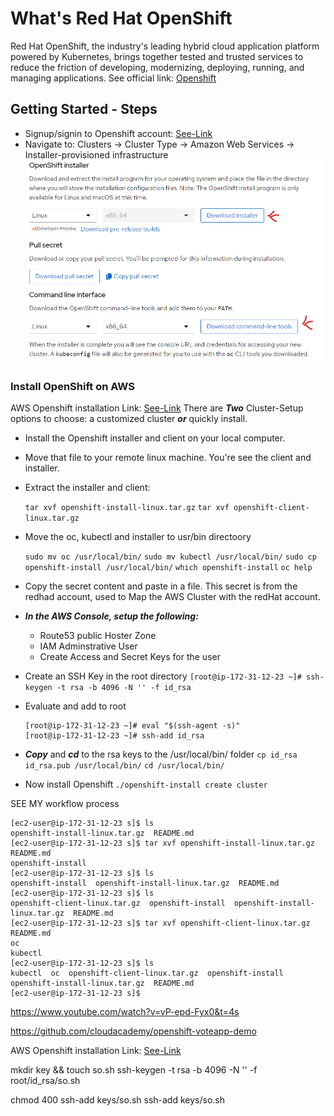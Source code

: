 # What's Red Hat OpenShift
Red Hat OpenShift, the industry's leading hybrid cloud application platform powered by Kubernetes, 
brings together tested and trusted services to reduce the friction of developing, modernizing,
deploying, running, and managing applications. 
See official link: [Openshift](https://www.redhat.com/en/technologies/cloud-computing/openshift)

## Getting Started - Steps
- Signup/signin to Openshift account: [See-Link](https://cloud.redhat.com/openshift/install)
- Navigate to: Clusters -> Cluster Type -> Amazon Web Services -> Installer-provisioned infrastructure
   ![openshift](photos/install.png)

### Install OpenShift on AWS
AWS Openshift installation Link: [See-Link](https://console.redhat.com/openshift/install/aws/installer-provisioned)
There are ***Two*** Cluster-Setup options to choose: a customized cluster ***or*** quickly install.

  - Install the Openshift installer and client on your local computer.
  - Move that file to your remote linux machine. You're see the client and installer.
  - Extract the installer and client: 

     ```tar xvf openshift-install-linux.tar.gz```
     ```tar xvf openshift-client-linux.tar.gz```

  - Move the oc, kubectl and installer to usr/bin directoory

    ```sudo mv oc /usr/local/bin/```
    ```sudo mv kubectl /usr/local/bin/```
    ```sudo cp openshift-install /usr/local/bin/```
    ```which openshift-install```
    ```oc help```

  - Copy the secret content and paste in a file. This secret is from the redhad account, 
    used to Map the AWS Cluster with the redHat account.
  - ***In the AWS Console, setup the following:***
      - Route53 public Hoster Zone
      - IAM Adminstrative User
      - Create Access and Secret Keys for the user

  - Create an SSH Key in the root directory
    ```[root@ip-172-31-12-23 ~]# ssh-keygen -t rsa -b 4096 -N '' -f id_rsa```

  - Evaluate and add to root
    ```
    [root@ip-172-31-12-23 ~]# eval "$(ssh-agent -s)"
    [root@ip-172-31-12-23 ~]# ssh-add id_rsa
    ```
  - ***Copy*** and ***cd*** to the rsa keys to the /usr/local/bin/ folder 
   ```cp id_rsa id_rsa.pub /usr/local/bin/```
   ```cd /usr/local/bin/```
  
  - Now install Openshift
  ```./openshift-install create cluster``` 

 SEE MY workflow process

 ```
 [ec2-user@ip-172-31-12-23 s]$ ls
 openshift-install-linux.tar.gz  README.md
 [ec2-user@ip-172-31-12-23 s]$ tar xvf openshift-install-linux.tar.gz 
 README.md
 openshift-install
 [ec2-user@ip-172-31-12-23 s]$ ls
 openshift-install  openshift-install-linux.tar.gz  README.md
 [ec2-user@ip-172-31-12-23 s]$ ls
 openshift-client-linux.tar.gz  openshift-install  openshift-install-linux.tar.gz  README.md
 [ec2-user@ip-172-31-12-23 s]$ tar xvf openshift-client-linux.tar.gz 
 README.md
 oc
 kubectl
 [ec2-user@ip-172-31-12-23 s]$ ls
 kubectl  oc  openshift-client-linux.tar.gz  openshift-install  openshift-install-linux.tar.gz  README.md
 [ec2-user@ip-172-31-12-23 s]$ 
```







https://www.youtube.com/watch?v=vP-epd-Fyx0&t=4s

https://github.com/cloudacademy/openshift-voteapp-demo

AWS Openshift installation Link: [See-Link](https://docs.openshift.com/container-platform/4.1/installing/installing_aws/installing-aws-account.html)



mkdir key && touch so.sh
ssh-keygen -t rsa -b 4096 -N '' -f root/id_rsa/so.sh

chmod 400 ssh-add keys/so.sh
ssh-add keys/so.sh 



